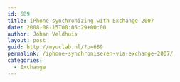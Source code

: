 ```yaml
---
id: 689
title: iPhone synchronizing with Exchange 2007
date: 2008-08-15T00:05:29+00:00
author: Johan Veldhuis
layout: post
guid: http://myuclab.nl/?p=689
permalink: /iphone-synchroniseren-via-exchange-2007/
categories:
  - Exchange
---
```

